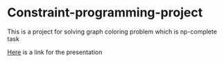 # Constraint-programming-project

This is a project for solving graph coloring problem which is np-complete task

[Here](https://docs.google.com/presentation/d/1eop23QUZuirkhxyzrbUu4SM5ub8GySI-q6-Ad4VpS4I/edit?usp=sharing) is a link for the presentation
